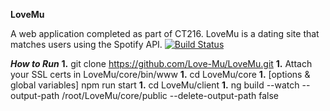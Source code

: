 __LoveMu__

A web application completed as part of CT216. LoveMu is a dating site that matches users using the Spotify API.
[![Build Status](https://travis-ci.com/Love-Mu/LoveMu.svg?branch=master)](https://travis-ci.com/Love-Mu/LoveMu)

___How to Run___
**1.** git clone https://github.com/Love-Mu/LoveMu.git
**1.** Attach your SSL certs in LoveMu/core/bin/www
**1.** cd LoveMu/core
**1.** [options & global variables] npm run start
**1.** cd LoveMu/client
**1.** ng build --watch --output-path /root/LoveMu/core/public --delete-output-path false
